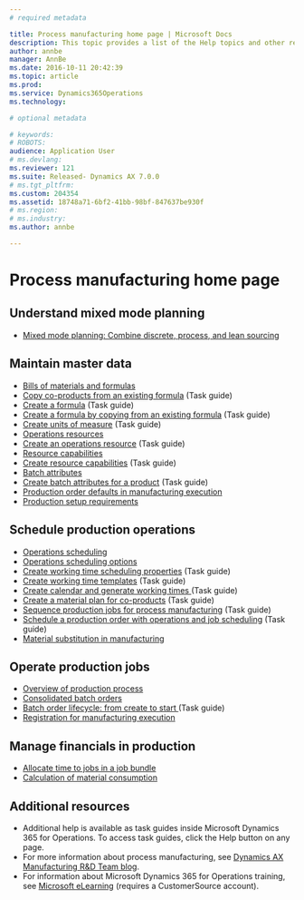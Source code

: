 ```yaml
---
# required metadata

title: Process manufacturing home page | Microsoft Docs
description: This topic provides a list of the Help topics and other resources that are available for Process manufacturing. 
author: annbe
manager: AnnBe
ms.date: 2016-10-11 20:42:39
ms.topic: article
ms.prod: 
ms.service: Dynamics365Operations
ms.technology: 

# optional metadata

# keywords: 
# ROBOTS: 
audience: Application User
# ms.devlang: 
ms.reviewer: 121
ms.suite: Released- Dynamics AX 7.0.0
# ms.tgt_pltfrm: 
ms.custom: 204354
ms.assetid: 18748a71-6bf2-41bb-98bf-847637be930f
# ms.region: 
# ms.industry: 
ms.author: annbe

---
```


# Process manufacturing home page

Understand mixed mode planning
------------------------------

-   [Mixed mode planning: Combine discrete, process, and lean sourcing](http://ax.help.dynamics.com/en/wiki/mixed-mode-planning/)

## Maintain master data
-   [Bills of materials and formulas](http://ax.help.dynamics.com/en/wiki/bills-of-materials-and-formulas/)
-   [Copy co-products from an existing formula](http://ax.help.dynamics.com/en/wiki/copy-co-products-from-an-existing-formula-version/) (Task guide)
-   [Create a formula](http://ax.help.dynamics.com/en/wiki/copy-a-formula/) (Task guide)
-   [Create a formula by copying from an existing formula](http://ax.help.dynamics.com/en/wiki/create-a-formula-by-copying-from-an-existing-formula/) (Task guide)
-   [Create units of measure](http://ax.help.dynamics.com/en/wiki/manage-unit-of-measure/) (Task guide)
-   [Operations resources](http://ax.help.dynamics.com/en/wiki/operations-resources/)
-   [Create an operations resource](http://ax.help.dynamics.com/en/wiki/create-an-operations-resource/) (Task guide)
-   [Resource capabilities](http://ax.help.dynamics.com/en/wiki/resource-capabilities/)
-   [Create resource capabilities](http://ax.help.dynamics.com/en/wiki/create-a-resource-capability/) (Task guide)
-   [Batch attributes](http://ax.help.dynamics.com/en/wiki/batch-attributes/)
-   [Create batch attributes for a product](http://ax.help.dynamics.com/en/wiki/create-a-batch-attribute/) (Task guide)
-   [Production order defaults in manufacturing execution](http://ax.help.dynamics.com/en/wiki/production-order-defaults-in-manufacturing-execution/)
-   [Production setup requirements](http://ax.help.dynamics.com/en/wiki/production-setup-requirements/)

## Schedule production operations
-   [Operations scheduling](http://ax.help.dynamics.com/en/wiki/operations-scheduling/)
-   [Operations scheduling options](http://ax.help.dynamics.com/en/wiki/operation-scheduling-options/)
-   [Create working time scheduling properties](http://ax.help.dynamics.com/en/wiki/create-working-time-scheduling-properties/) (Task guide)
-   [Create working time templates](http://ax.help.dynamics.com/en/wiki/create-working-time-templates/) (Task guide)
-   [Create calendar and generate working times ](http://ax.help.dynamics.com/en/wiki/create-calendar-and-generate-working-times/)(Task guide)
-   [Create a material plan for co-products](http://ax.help.dynamics.com/en/wiki/create-material-plan-for-co-products/) (Task guide)
-   [Sequence production jobs for process manufacturing](http://ax.help.dynamics.com/en/wiki/sequence-production-jobs-for-process-manufacturing/) (Task guide)
-   [Schedule a production order with operations and job scheduling](https://ax.help.dynamics.com/en/wiki/schedule-a-production-order-with-operations-and-job-scheduling/) (Task guide)
-   [Material substitution in manufacturing](http://ax.help.dynamics.com/en/wiki/substituting-items-on-bom-lines/)

## Operate production jobs
-   [Overview of production process](http://ax.help.dynamics.com/en/wiki/overview-of-the-production-process/)
-   [Consolidated batch orders](http://ax.help.dynamics.com/en/wiki/consolidated-batch-orders/)
-   [Batch order lifecycle: from create to start ](http://ax.help.dynamics.com/en/wiki/batch-order-lifecycle-from-create-to-start/)(Task guide)
-   [Registration for manufacturing execution](http://ax.help.dynamics.com/en/wiki/registration-for-manufacturing-execution/)

## Manage financials in production
-   [Allocate time to jobs in a job bundle](http://ax.help.dynamics.com/en/wiki/allocating-time-to-jobs-in-a-job-bundle/)
-   [Calculation of material consumption](http://ax.help.dynamics.com/en/wiki/consumption/)

## Additional resources
-   Additional help is available as task guides inside Microsoft Dynamics 365 for Operations. To access task guides, click the Help button on any page.
-   For more information about process manufacturing, see [Dynamics AX Manufacturing R&D Team blog](https://blogs.msdn.microsoft.com/axmfg/).
-   For information about Microsoft Dynamics 365 for Operations training, see [Microsoft eLearning](https://mbspartner.microsoft.com/AX/LearningPlans) (requires a CustomerSource account).



